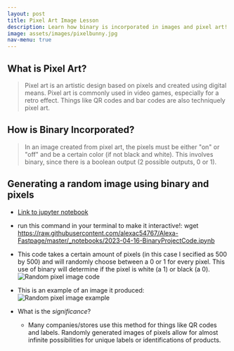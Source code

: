```yaml
---
layout: post
title: Pixel Art Image Lesson
description: Learn how binary is incorporated in images and pixel art!
image: assets/images/pixelbunny.jpg
nav-menu: true
---
```

## What is Pixel Art?
> Pixel art is an artistic design based on pixels and created using digital means. Pixel art is commonly used in video games, especially for a retro effect. Things like QR codes and bar codes are also techniquely pixel art.

## How is Binary Incorporated?
> In an image created from pixel art, the pixels must be either "on" or "off" and be a certain color (if not black and white). This involves binary, since there is a boolean output (2 possible outputs, 0 or 1).

## Generating a random image using binary and pixels
- [Link to jupyter notebook](https://alexac54767.github.io/Alexa-Fastpage/2023/04/16/BinaryProjectCode.html) 
- run this command in your terminal to make it interactive!: wget https://raw.githubusercontent.com/alexac54767/Alexa-Fastpage/master/_notebooks/2023-04-16-BinaryProjectCode.ipynb 
- This code takes a certain amount of pixels (in this case I secified as 500 by 500) and will randomly choose between a 0 or 1 for every pixel. This use of binary will determine if the pixel is white (a 1) or black (a 0).
![Random pixel image code]({{site.baseurl}}/assets/images/pixel_art_code.jpg)

- This is an example of an image it produced: 
<br>![Random pixel image example]({{site.baseurl}}/assets/images/pixel_art_example.jpg)

- What is the *significance*?
    - Many companies/stores use this method for things like QR codes and labels. Randomly generated images of pixels allow for almost infinite possibilities for unique labels or identifications of products.